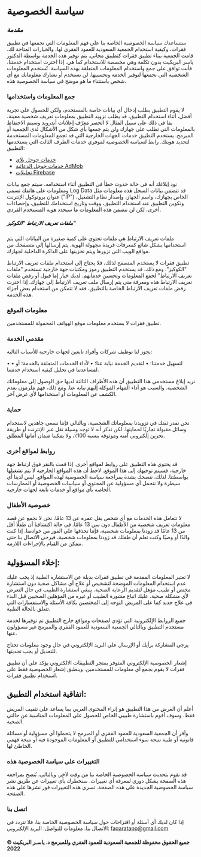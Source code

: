 # سياسة الخصوصية
### _مقدمة_

ستساعدك سياسة الخصوصية الخاصة بنا على فهم المعلومات التي نجمعها في تطبيق فقرات، وكيفية استخدام الجمعية السعودية للعمود الفقري لها، والخيارات المتاحة لك. قامت الجمعية ببناء تطبيق فقرات كتطبيق مجاني. يتم توفير هذه الخدمة بواسطة الدكتور ياسر البريكيت بدون تكلفة وهي مخصصة للاستخدام كما هي. إذا اخترت استخدام خدمتنا، فأنت توافق على جمع واستخدام المعلومات المتعلقة بهذه السياسة. تُستخدم المعلومات الشخصية التي نجمعها لتوفير الخدمة وتحسينها. لن نستخدم أو نشارك معلوماتك مع أي شخص باستثناء ما هو موضح في سياسة الخصوصية هذه.

### جمع المعلومات واستخدامها
لا يقوم التطبيق بطلب إدخال أي بيانات خاصة بالمستخدم، ولكن للحصول على تجربة أفضل، أثناء استخدام التطبيق، قد يطلب تزويد التطبيق بمعلومات تعريف شخصية معينة، بما في ذلك على سبيل المثال لا الحصر معرّف إعلانات أندرويد وسيتم الاحتفاظ بالمعلومات التي تطلب على جهازك ولن يتم جمعها بأي شكل من الأشكال لدى الجمعية أو المبرمج.
يستخدم التطبيق خدمات الجهات الخارجية التي قد تجمع المعلومات المستخدمة لتحديد هويتك.
رابط لسياسة الخصوصية لموفري خدمات الطرف الثالث التي يستخدمها التطبيق:

  
-  [خدمات جوجل بلاي] 
-  [خدمات جوجل الدعائية AdMob]
-  [تحليلات Firebase]



نود إبلاغك أنه في حالة حدوث خطأ في التطبيق أثناء استخدامه، سيتم جمع بيانات ومعلومات على هاتفك تسمى Log Data قد تتضمن بيانات السجل هذه معلومات مثل عنوان بروتوكول الإنترنت ("IP") الخاص بجهازك، واسم الجهاز، وإصدار نظام التشغيل، وتكوين التطبيق عند استخدام التطبيق، ووقت وتاريخ استخدامك للتطبيق، وإحصاءات أخرى، لكن لن تتضمن هذه المعلومات ما سيحدد هوية المستخدم الفردي.

##### ملفات تعريف الارتباط "الكوكيز"
ملفات تعريف الارتباط هي ملفات تحتوي على كمية صغيرة من البيانات التي يتم استخدامها بشكل شائع كمعرفات فريدة مجهولة الهوية. يتم إرسالها إلى متصفحك من مواقع الويب التي تزورها ويتم تخزينها على الذاكرة الداخلية لجهازك.

تطبيق فقرات لا يستخدم المتصفح لذلك، فلا يحتاج إلى استخدام ملفات تعريف الارتباط "الكوكيز". ومع ذلك، قد يستخدم التطبيق رموز ومكتبات جهة خارجية تستخدم "ملفات تعريف الارتباط" لجمع المعلومات وتحسين خدماتهم. لديك خيار إما قبول أو رفض ملفات تعريف الارتباط هذه ومعرفة متى يتم إرسال ملف تعريف الارتباط إلى جهازك. إذا اخترت رفض ملفات تعريف الارتباط الخاصة بالتطبيق، فقد لا تتمكن من استخدام بعض أجزاء هذه الخدمة.

### معلومات الموقع
تطبيق فقرات لا يستخدم معلومات موقع الهواتف المحمولة للمستخدمين.


### مقدمي الخدمة
يجوز لنا توظيف شركات وأفراد تابعين لجهات خارجية للأسباب التالية:

•	لتسهيل خدمتنا؛
•	لتقديم الخدمة نيابة عنا؛
•	لأداء الخدمات المتعلقة بالخدمة؛ أو
•	لمساعدتنا في تحليل كيفية استخدام خدمتنا.

نريد إبلاغ مستخدمي هذا التطبيق أن هذه الأطراف الثالثة لديها حق الوصول إلى معلوماتك الشخصية. والسبب هو أداء المهام الموكلة إليهم نيابة عنا. ومع ذلك، فهم ملزمون بعدم الكشف عن المعلومات أو استخدامها لأي غرض آخر.


### حماية
نحن نقدر ثقتك في تزويدنا بمعلوماتك الشخصية، وبالتالي فإننا نسعى جاهدين لاستخدام وسائل مقبولة تجاريًا لحمايتها. لكن تذكر أنه لا توجد وسيلة نقل عبر الإنترنت أو طريقة تخزين إلكتروني آمنة وموثوقة بنسبة 100٪، ولا يمكننا ضمان أمانها المطلق.


### روابط لمواقع أخرى
قد يحتوي هذه التطبيق على روابط لمواقع أخرى. إذا قمت بالنقر فوق ارتباط جهة خارجية، فسيتم توجيهك إلى هذا الموقع. لاحظ أن هذه المواقع الخارجية لا يتم تشغيلها بواسطتنا. لذلك، ننصحك بشدة بمراجعة سياسة الخصوصية لهذه المواقع. ليس لدينا أي سيطرة ولا نتحمل أي مسؤولية عن المحتوى أو سياسات الخصوصية أو الممارسات الخاصة بأي مواقع أو خدمات تابعة لجهات خارجية.

### خصوصية الأطفال
لا تتعامل هذه الخدمات مع أي شخص يقل عمره عن 13 عامًا. نحن لا نجمع عن قصد معلومات تعريف شخصية من الأطفال دون سن 13 عامًا. في حالة اكتشافنا أن طفلًا أقل من 13 عامًا قد زودنا بمعلومات شخصية، فإننا نحذفها على الفور من خوادمنا. إذا كنت والدًا أو وصيًا وكنت تعلم أن طفلك قد زودنا بمعلومات شخصية، فيرجى الاتصال بنا حتى نتمكن من القيام بالإجراءات اللازمة.

## إخلاء المسؤولية:
لا تعتبر المعلومات المقدمة في تطبيق فقرات بديلة عن الاستشارة الطبية إذ يجب عليك عدم استخدام المعلومات الموضحة لتشخيص أو علاج أي مشاكل صحية دون استشارة مختص أو طبيب مؤهل لتقديم الرعاية الصحية.
ينبغي استشارة الطبيب في حال التعرض لأي مشكلة صحية. عليك اتباع مشورة الطبيب أو غيره من المؤهلين الصحيين قبل البدء في علاج جديد كما على المريض التوجه إلى المختصين بكافة الأسئلة والاستفسارات التي تتعلق بالحالة الطبية.

جميع الروابط الإلكترونية التي تؤدي لصفحات ومواقع خارج التطبيق تم توفيرها لخدمة مستخدم التطبيق وبالتالي الجمعية السعودية للعمود الفقري والمبرمج غير مسؤولون عنها.

يرجى المشاركة برأيك أو الإرسال على البريد الإلكتروني في حال وجود معلومات تحتاج للتعديل أو يجب تحديثها.

إشعار الخصوصية الإلكتروني المتوفر بمتجر التطبيقات الالكتروني يؤكد على أن تطبيق فقرات لا يقوم بجمع أي معلومات للمستخدمين. وينطبق إشعار الخصوصية فقط على استخدام تطبيق فقرات.

## اتفاقية استخدام التطبيق:
أعلم أن الغرض من هذا التطبيق هو إثراء المحتوى العربي بما يساعد على تثقيف المريض فقط.
وسوف أقوم باستشارة طبيبي الخاص للحصول على المعلومات المناسبة عن حالتي الصحية.

وأقر أن الجمعية السعودية للعمود الفقري أو المبرمج لا يتحملوا أي مسؤولية أو مسائلة قانونية أو طبية نتيجة سوء استخدامي للتطبيق أو المعلومات الموجودة فيه أو نتيجة فهمي الخاطئ لها.


### التغييرات على سياسة الخصوصية هذه
قد نقوم بتحديث سياسة الخصوصية الخاصة بنا من وقت لآخر. وبالتالي، يُنصح بمراجعة هذه الصفحة بشكل دوري لمعرفة أي تغييرات. سنخطرك بأي تغييرات عن طريق نشر سياسة الخصوصية الجديدة على هذه الصفحة. تسري هذه التغييرات فور نشرها على هذه الصفحة.

### اتصل بنا
إذا كان لديك أي أسئلة أو اقتراحات حول سياسة الخصوصية الخاصة بنا، فلا تتردد في الاتصال بنا.
معلومات للتواصل:
البريد الإلكتروني:  faqaratapp@gmail.com


#### جميع الحقوق محفوظة للجمعية السعودية للعمود الفقري وللمبرمج د. ياسـر البريكيت ©  2022





[//]: # (These are reference links used in the body of this note and get stripped out when the markdown processor does its job. There is no need to format nicely because it shouldn't be seen. Thanks SO - http://stackoverflow.com/questions/4823468/store-comments-in-markdown-syntax)

   [خدمات جوجل بلاي]: <https://policies.google.com/privacy?hl=ar>
   [خدمات جوجل الدعائية AdMob]: <https://support.google.com/admob/answer/6128543?hl=ar>
 
 [تحليلات Firebase]: <https://firebase.google.com/policies/analytics>
   
